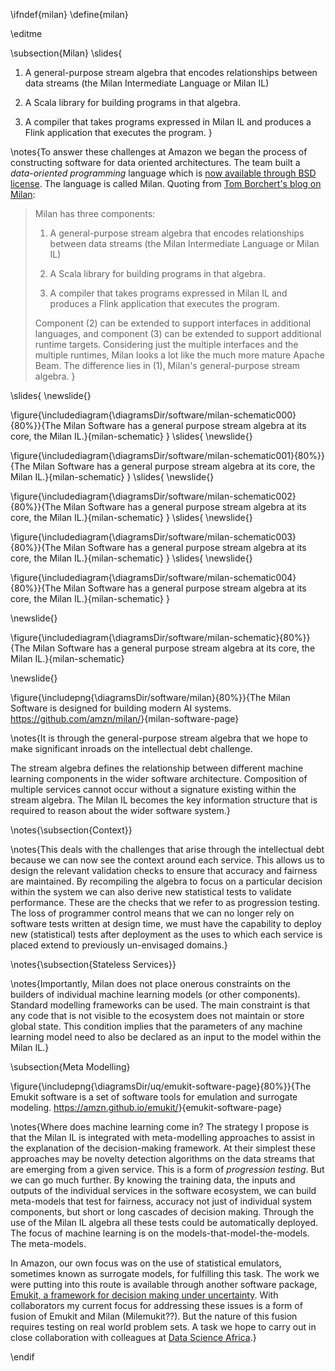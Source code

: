 \ifndef{milan}
\define{milan}

\editme

\subsection{Milan}
\slides{
1.  A general-purpose stream algebra that encodes relationships between
      data streams (the Milan Intermediate Language or Milan IL)

2.  A Scala library for building programs in that algebra.

3.  A compiler that takes programs expressed in Milan IL and produces a
     Flink application that executes the program.
}

\notes{To answer these challenges at Amazon we began the process of constructing software for data oriented architectures. The team built a *data-oriented programming* language which is
[now available through BSD license](https://github.com/amzn/milan). The language is called Milan. Quoting from [Tom Borchert's blog
on Milan](https://tborchertblog.wordpress.com/2020/02/13/28/):

> Milan has three components:
>
> 1.  A general-purpose stream algebra that encodes relationships between
>      data streams (the Milan Intermediate Language or Milan IL)
>
> 2.  A Scala library for building programs in that algebra.
>
> 3.  A compiler that takes programs expressed in Milan IL and produces a
>     Flink application that executes the program.
>
> Component (2) can be extended to support interfaces in additional
> languages, and component (3) can be extended to support additional
> runtime targets. Considering just the multiple interfaces and the
> multiple runtimes, Milan looks a lot like the much more mature Apache
> Beam. The difference lies in (1), Milan's general-purpose stream
> algebra.
}

\slides{
\newslide{}

\figure{\includediagram{\diagramsDir/software/milan-schematic000}{80%}}{The Milan Software has a general purpose stream algebra at its core, the Milan IL.}{milan-schematic}
}
\slides{
\newslide{}

\figure{\includediagram{\diagramsDir/software/milan-schematic001}{80%}}{The Milan Software has a general purpose stream algebra at its core, the Milan IL.}{milan-schematic}
}
\slides{
\newslide{}

\figure{\includediagram{\diagramsDir/software/milan-schematic002}{80%}}{The Milan Software has a general purpose stream algebra at its core, the Milan IL.}{milan-schematic}
}
\slides{
\newslide{}

\figure{\includediagram{\diagramsDir/software/milan-schematic003}{80%}}{The Milan Software has a general purpose stream algebra at its core, the Milan IL.}{milan-schematic}
}
\slides{
\newslide{}

\figure{\includediagram{\diagramsDir/software/milan-schematic004}{80%}}{The Milan Software has a general purpose stream algebra at its core, the Milan IL.}{milan-schematic}
}

\newslide{}

\figure{\includediagram{\diagramsDir/software/milan-schematic}{80%}}{The Milan Software has a general purpose stream algebra at its core, the Milan IL.}{milan-schematic}

\newslide{}

\figure{\includepng{\diagramsDir/software/milan}{80%}}{The Milan Software is designed for building modern AI systems. <https://github.com/amzn/milan/>}{milan-software-page}

\notes{It is through the general-purpose stream algebra that we hope to make
significant inroads on the intellectual debt challenge.

The stream algebra defines the relationship between different machine
learning components in the wider software architecture. Composition of
multiple services cannot occur without a signature existing within the
stream algebra. The Milan IL becomes the key information structure that
is required to reason about the wider software system.}

\notes{\subsection{Context}}

\notes{This deals with the challenges that arise through the intellectual debt  because we can now see the context around each service. This
allows us to design the relevant validation checks to ensure that
accuracy and fairness are maintained. By recompiling the algebra to
focus on a particular decision within the system we can also derive new
statistical tests to validate performance. These are the checks that we
refer to as progression testing. The loss of programmer control means
that we can no longer rely on software tests written at design time, we
must have the capability to deploy new (statistical) tests after
deployment as the uses to which each service is placed extend to
previously un-envisaged domains.}

\notes{\subsection{Stateless Services}}

\notes{Importantly, Milan does not place onerous constraints on the builders of
individual machine learning models (or other components). Standard
modelling frameworks can be used. The main constraint is that any code
that is not visible to the ecosystem does not maintain or store global
state. This condition implies that the parameters of any machine
learning model need to also be declared as an input to the model within
the Milan IL.}

\subsection{Meta Modelling}

\figure{\includepng{\diagramsDir/uq/emukit-software-page}{80%}}{The Emukit software is a set of software tools for emulation and surrogate modeling. <https://amzn.github.io/emukit/>}{emukit-software-page}

\notes{Where does machine learning come in? The strategy I propose is that the
Milan IL is integrated with meta-modelling approaches to assist in the
explanation of the decision-making framework. At their simplest these
approaches may be novelty detection algorithms on the data streams that
are emerging from a given service. This is a form of *progression
testing*. But we can go much further. By knowing the training data, the
inputs and outputs of the individual services in the software ecosystem,
we can build meta-models that test for fairness, accuracy not just of
individual system components, but short or long cascades of decision
making. Through the use of the Milan IL algebra all these tests could be
automatically deployed. The focus of machine learning is on the
models-that-model-the-models. The meta-models.

In Amazon, our own focus was on the use of statistical emulators,
sometimes known as surrogate models, for fulfilling this task. The work
we were putting into this route is available through another software
package, [Emukit, a framework for decision making under
uncertainty](https://amzn.github.io/emukit/). With collaborators my
current focus for addressing these issues is a form of fusion of Emukit
and Milan (Milemukit??). But the nature of this fusion requires testing
on real world problem sets. A task we hope to carry out in close
collaboration with colleagues at [Data Science
Africa](http://www.datascienceafrica.org/).}


\endif

